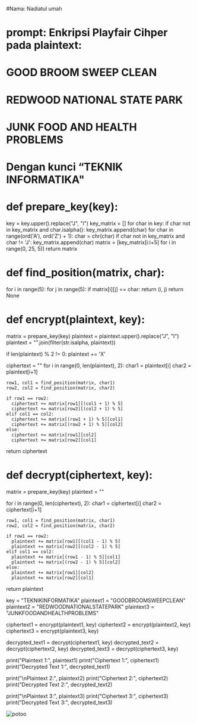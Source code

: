 #Nama: Nadiatul umah
# prompt: Enkripsi Playfair Cihper pada plaintext:
# GOOD BROOM SWEEP CLEAN
# REDWOOD NATIONAL STATE PARK
# JUNK FOOD AND HEALTH PROBLEMS
# Dengan kunci “TEKNIK INFORMATIKA"

# def prepare_key(key):
  key = key.upper().replace("J", "I")
  key_matrix = []
  for char in key:
    if char not in key_matrix and char.isalpha():
      key_matrix.append(char)
  for char in range(ord('A'), ord('Z') + 1):
    char = chr(char)
    if char not in key_matrix and char != 'J':
      key_matrix.append(char)
  matrix = [key_matrix[i:i+5] for i in range(0, 25, 5)]
  return matrix

# def find_position(matrix, char):
  for i in range(5):
    for j in range(5):
      if matrix[i][j] == char:
        return (i, j)
  return None

# def encrypt(plaintext, key):
  matrix = prepare_key(key)
  plaintext = plaintext.upper().replace("J", "I")
  plaintext = "".join(filter(str.isalpha, plaintext))

  if len(plaintext) % 2 != 0:
    plaintext += 'X'

  ciphertext = ""
  for i in range(0, len(plaintext), 2):
    char1 = plaintext[i]
    char2 = plaintext[i+1]

    row1, col1 = find_position(matrix, char1)
    row2, col2 = find_position(matrix, char2)

    if row1 == row2:
      ciphertext += matrix[row1][(col1 + 1) % 5]
      ciphertext += matrix[row2][(col2 + 1) % 5]
    elif col1 == col2:
      ciphertext += matrix[(row1 + 1) % 5][col1]
      ciphertext += matrix[(row2 + 1) % 5][col2]
    else:
      ciphertext += matrix[row1][col2]
      ciphertext += matrix[row2][col1]

  return ciphertext


# def decrypt(ciphertext, key):
  matrix = prepare_key(key)
  plaintext = ""

  for i in range(0, len(ciphertext), 2):
    char1 = ciphertext[i]
    char2 = ciphertext[i+1]

    row1, col1 = find_position(matrix, char1)
    row2, col2 = find_position(matrix, char2)

    if row1 == row2:
      plaintext += matrix[row1][(col1 - 1) % 5]
      plaintext += matrix[row2][(col2 - 1) % 5]
    elif col1 == col2:
      plaintext += matrix[(row1 - 1) % 5][col1]
      plaintext += matrix[(row2 - 1) % 5][col2]
    else:
      plaintext += matrix[row1][col2]
      plaintext += matrix[row2][col1]

  return plaintext


key = "TEKNIKINFORMATIKA"
plaintext1 = "GOODBROOMSWEEPCLEAN"
plaintext2 = "REDWOODNATIONALSTATEPARK"
plaintext3 = "JUNKFOODANDHEALTHPROBLEMS"

ciphertext1 = encrypt(plaintext1, key)
ciphertext2 = encrypt(plaintext2, key)
ciphertext3 = encrypt(plaintext3, key)

decrypted_text1 = decrypt(ciphertext1, key)
decrypted_text2 = decrypt(ciphertext2, key)
decrypted_text3 = decrypt(ciphertext3, key)


print("Plaintext 1:", plaintext1)
print("Ciphertext 1:", ciphertext1)
print("Decrypted Text 1:", decrypted_text1)

print("\nPlaintext 2:", plaintext2)
print("Ciphertext 2:", ciphertext2)
print("Decrypted Text 2:", decrypted_text2)


print("\nPlaintext 3:", plaintext3)
print("Ciphertext 3:", ciphertext3)
print("Decrypted Text 3:", decrypted_text3)


![potoo](https://github.com/user-attachments/assets/6c2cb8a8-3678-4b91-92bc-9647c0a5fdb7)
